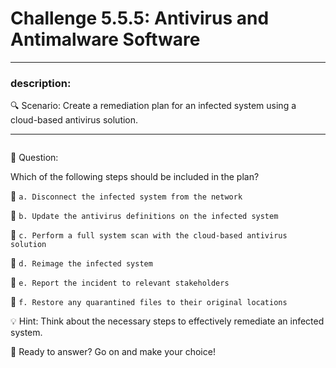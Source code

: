 # **Challenge 5.5.5: Antivirus and Antimalware Software**

---

### **description:**

🔍 Scenario: Create a remediation plan for an infected system using a cloud-based antivirus solution.

---
```plaintext

```
🤔 Question:

Which of the following steps should be included in the plan?

🔘 ```a. Disconnect the infected system from the network```

🔘 ```b. Update the antivirus definitions on the infected system```

🔘 ```c. Perform a full system scan with the cloud-based antivirus solution```

🔘 ```d. Reimage the infected system```

🔘 ```e. Report the incident to relevant stakeholders```

🔘 ```f. Restore any quarantined files to their original locations```

💡 Hint: Think about the necessary steps to effectively remediate an infected system.

🚀 Ready to answer? Go on and make your choice!